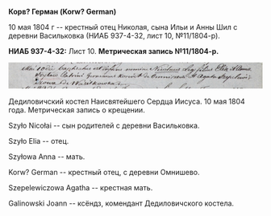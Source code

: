 **Корв? Герман (Korw? German)**

10 мая 1804 г -- крестный отец Николая, сына Ильи и Анны Шил с деревни
Васильковка (НИАБ 937-4-32, лист 10, №11/1804-р).

**НИАБ 937-4-32:** Лист 10. **Метрическая запись №11/1804-р.**

![](./media/9fbbfb2d6971628d9ad26fca4dd0ddc7582a0d44.png)

Дедиловичский костел Наисвятейшего Сердца Иисуса. 10 мая 1804 года.
Метрическая запись о крещении.

Szyło Nicołai -- сын родителей с деревни Васильковка.

Szyło Elia -- отец.

Szyłowa Anna -- мать.

Korw? German -- крестный отец, с деревни Омнишево.

Szepelewiczowa Agatha -- крестная мать.

Galinowski Joann -- ксёндз, комендант Дедиловичского костела.
